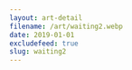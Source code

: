 ```yaml
---
layout: art-detail
filename: /art/waiting2.webp
date: 2019-01-01
excludefeed: true
slug: waiting2
---
```

